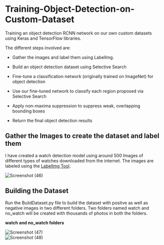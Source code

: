 # Training-Object-Detection-on-Custom-Dataset
Training an object detection RCNN network on our own custom datasets using Keras and TensorFlow libraries.

The different steps involved are:

* Gather the images and label them using LabelImg.

* Build an object detection dataset using Selective Search

* Fine-tune a classification network (originally trained on ImageNet) for object detection

* Use our fine-tuned network to classify each region proposed via Selective Search

* Apply non-maxima suppression to suppress weak, overlapping bounding boxes

* Return the final object detection results

## Gather the Images to create the dataset and label them

I have created a watch detection model using around 500 Images of different types of watches downloaded from the internet. The images are labeled using the [LabelImg Tool](https://github.com/tzutalin/labelImg).

![Screenshot (46)](https://user-images.githubusercontent.com/49313619/87877855-59947880-c9fe-11ea-92e8-bab93c1a2a9c.png)

## Building the Dataset 

Run the BuildDataset.py file to build the dataset with positve as well as negative images in two different folders. Two folders named watch and no_watch will be created with thousands of photos in both the folders. 

**watch and no_watch folders**

![Screenshot (47)](https://user-images.githubusercontent.com/49313619/87878182-4d111f80-ca00-11ea-87e3-ebb2088a7199.png)     
![Screenshot (48)](https://user-images.githubusercontent.com/49313619/87878183-4e424c80-ca00-11ea-9ccd-4dfa64c838a1.png)



